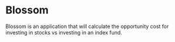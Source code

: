 # Blossom

Blossom is an application that will calculate the opportunity cost for investing in stocks vs investing in an index fund.

